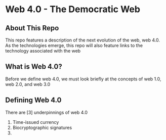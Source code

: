 # Web 4.0 - The Democratic Web

## About This Repo 

This repo features a description of the next evolution of the web, web 4.0. As the technologies emerge, this repo will also feature links to the technology associated with the web

## What is Web 4.0?

Before we define web 4.0, we must look briefly at the concepts of web 1.0, web 2.0, and web 3.0




## Defining Web 4.0

There are [3] underpinnings of web 4.0

 1. Time-issued currency 
 2. Biocryptographic signatures
 3. 

<!--stackedit_data:
eyJoaXN0b3J5IjpbLTExNDc2NDExNjEsMzY4MjE0Njc1LDc2OT
A5MzMyMF19
-->